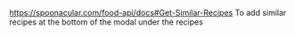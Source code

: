 https://spoonacular.com/food-api/docs#Get-Similar-Recipes
To add similar recipes at the bottom of the modal under the recipes
